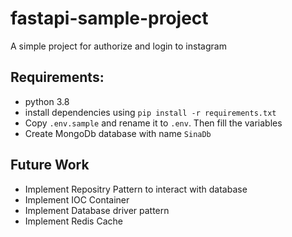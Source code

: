 # fastapi-sample-project
A simple project for authorize and login to instagram


## Requirements:
- python 3.8
- install dependencies using `pip install -r requirements.txt`
- Copy `.env.sample` and rename it to `.env`. Then fill the variables
- Create MongoDb database with name `SinaDb`



## Future Work
- Implement Repositry Pattern to interact with database
- Implement IOC Container
- Implement Database driver pattern
- Implement Redis Cache
